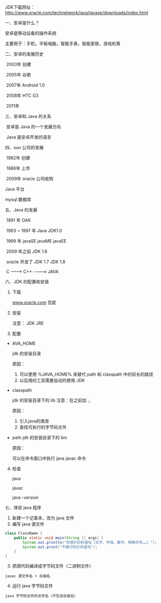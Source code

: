 JDK下载网址：http://www.oracle.com/technetwork/java/javase/downloads/index.html

一、安卓是什么？

安卓是移动设备的操作系统

主要用于：手机，平板电脑，智能手表，智能家居，游戏机等

二、安卓的发展历史

​	2003年   创建

​	2005年   谷歌

​	2007年   Android 1.0

​	2008年   HTC G3

​	2011年

三、安卓和 Java 的关系

​	安卓是 Java 的一个发展方向

​	Java 是安卓开发的语言

四、sun 公司的发展

​	1982年   创建

​	1986年   上市

​	2009年   oracle 公司收购

Java 平台

mysql 数据库

五、Java 的发展

​	1991 年     OAK

​	1993 ~ 1997 年  Java  JDK1.0

​	1999 年  javaSE  javaME javaEE

​	2009 年之前  JDK 1.6

​	oracle 开发了 JDK 1.7    JDK 1.8

​	C --->  C++ ---->  JAVA

六、JDK 的配置和安装

1. 下载

	www.oracle.com     百度

2. 安装

	注意：  JDK    JRE

3. 配置

  - AVA_HOME

    jdk 的安装目录

    原因：
    
      1. 可以使用 %JAVA_HOME% 来替代 path 和 classpath 中的较长的路径
      2. 以后用的工具需要自动的使用 JDK

  - classpath
  
    jdk 的安装目录下的 lib 注意：在之前加 .;
    
    原因：
    
      1. 引入java的类库
      2. 查找可执行的字节码文件

  - path
    jdk 的安装目录下的 bin

    原因：
    
      可以在命令窗口中执行 java   javac 命令
4. 检查
  
    java
    
    javac
    
    java -version

七、体验 java 程序

1. 新建一个记事本，改为 java 文件
2. 编写 java 源文件
  ```java
  class ClassName {
      public static void main(String [] args) {
          System.out.println("你想打印的语句（文字、字母、数字、特殊符号……）");
          System.out.print("不换行的打印语句");
      }
  }
  ```
3. 把源代码编译成字节码文件（二进制文件）
  ```shell
  javac 源文件名 + 后缀名
  ```
4. 运行 java 字节码文件
  ```shell
  java 字节码文件的文件名（不包含后缀名）
  ```
